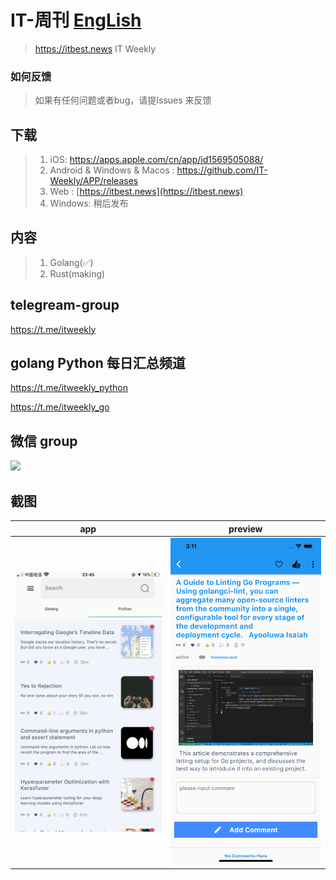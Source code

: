  
# IT-周刊  [EngLish](README.md)
> https://itbest.news  IT Weekly 

### 如何反馈

>如果有任何问题或者bug，请提Issues 来反馈

## 下载

> 1. iOS: https://apps.apple.com/cn/app/id1569505088/ 
> 2. Android & Windows & Macos : https://github.com/IT-Weekly/APP/releases
> 3. Web : [https://itbest.news](https://itbest.news)
> 4. Windows: 稍后发布 

## 内容
> 1. Golang(✅)
> 2. Rust(making)
> 
## telegream-group
https://t.me/itweekly

## golang Python 每日汇总频道 

https://t.me/itweekly_python

https://t.me/itweekly_go


## 微信 group
<img src="https://itbest.news/static/wx-group3.png" width="200"> 

## 截图
|          app                      |                 preview               |
| --------------------------------- | --------------------------------- |
| <img src="img/3.jpg" width="300">  |  <img src="img/2.png" width="300">  |

 
